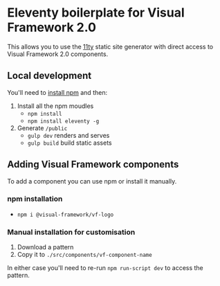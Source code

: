 # Eleventy boilerplate for Visual Framework 2.0

This allows you to use the [11ty](https://www.11ty.io) static site generator
with direct access to Visual Framework 2.0 components.

## Local development

You'll need to [install npm](https://docs.npmjs.com/downloading-and-installing-node-js-and-npm) and then:

1. Install all the npm moudles
   - `npm install`
   - `npm install eleventy -g`
2. Generate `/public`
   - `gulp dev` renders and serves
   - `gulp build` build static assets

## Adding Visual Framework components

To add a component you can use npm or install it manually.

### npm installation

- `npm i @visual-framework/vf-logo`

### Manual installation for customisation

1. Download a pattern
2. Copy it to `./src/components/vf-component-name`

In either case you'll need to re-run `npm run-script dev` to access the pattern.
